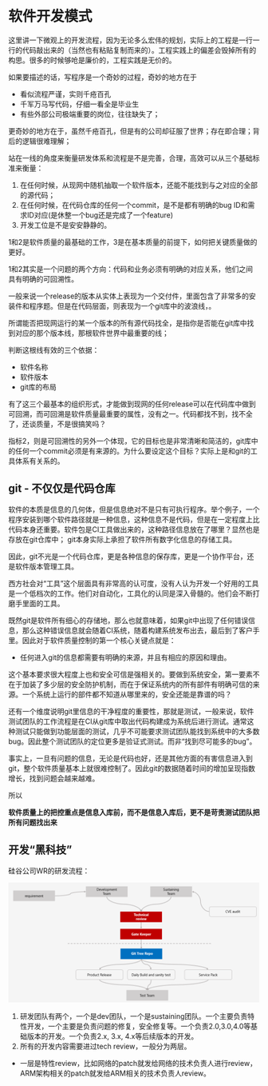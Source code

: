 # 软件开发模式

这里讲一下微观上的开发流程，因为无论多么宏伟的规划，实际上的工程是一行一行的代码敲出来的（当然也有粘贴复制而来的）。工程实践上的偏差会毁掉所有的构思。很多的时候够呛是廉价的，工程实践是无价的。 

如果要描述的话，写程序是一个奇妙的过程，奇妙的地方在于
- 看似流程严谨，实则千疮百孔
- 千军万马写代码，仔细一看全是毕业生
- 有些外部公司极端重要的岗位，往往缺失了；

更奇妙的地方在于，虽然千疮百孔，但是有的公司却征服了世界；存在即合理；背后的逻辑很难理解；

站在一线的角度来衡量研发体系和流程是不是完善，合理，高效可以从三个基础标准来衡量：
1. 在任何时候，从现网中随机抽取一个软件版本，还能不能找到与之对应的全部的源代码；
2. 在任何时候，在代码仓库的任何一个commit，是不是都有明确的bug ID和需求ID对应(是休整一个bug还是完成了一个feature)
3. 开发工位是不是安安静静的。


1和2是软件质量的最基础的工作，3是在基本质量的前提下，如何把关键质量做的更好。

1和2其实是一个问题的两个方向：代码和业务必须有明确的对应关系，他们之间具有明确的可回溯性。

一般来说一个release的版本从实体上表现为一个交付件，里面包含了非常多的安装件和程序题。但是在代码层面，则表现为一个git库中的波浪线，。

所谓能否把现网运行的某一个版本的所有源代码找全，是指你是否能在git库中找到对应的那个版本线，那根软件世界中最重要的线；

判断这根线有效的三个依据：
- 软件名称
- 软件版本
- git库的布局

有了这三个最基本的组织形式，才能做到现网的任何release可以在代码库中做到可回溯，而可回溯是软件质量最重要的属性，没有之一。代码都找不到，找不全了，还谈质量，不是很搞笑吗？

指标2，则是可回溯性的另外一个体现，它的目标也是非常清晰和简洁的，git库中的任何一个commit必须是有来源的。为什么要设定这个目标？实际上是和git的工具体系有关系的。


## git - 不仅仅是代码仓库

软件的本质是信息的几何体，但是信息绝对不是只有可执行程序。举个例子，一个程序安装到哪个软件路径就是一种信息，这种信息不是代码，但是在一定程度上比代码本身还重要。软件包是CI工具做出来的，这种路径信息放在了哪里？显然也是存放在git仓库中；
git本身实际上承担了软件所有数字化信息的存储工具。

因此，git不光是一个代码仓库，更是各种信息的保存库，更是一个协作平台，还是软件版本管理工具。

西方社会对“工具”这个层面具有非常高的认可度，没有人认为开发一个好用的工具是一个低档次的工作。他们对自动化，工具化的认同是深入骨髓的。他们会不断打磨手里面的工具。

既然git是软件所有细心的存储地，那么也就意味着，如果git中出现了任何错误信息，那么这种错误信息就会随着CI系统，随着构建系统发布出去，最后到了客户手里。因此对于软件质量控制的第一个核心关键点就是：

- 任何进入git的信息都需要有明确的来源，并且有相应的原因和理由。

这个基本要求很大程度上也和安全可信是强相关的。要做到系统安全，第一要素不在于加装了多少层的安全防护机制，而在于保证系统内的所有部件有明确可信的来源。一个系统上运行的部件都不知道从哪里来的，安全还能是靠谱的吗？

还有一个维度说明git里信息的干净程度的重要性，那就是测试，一般来说，软件测试团队的工作流程是在CI从git库中取出代码构建成为系统后进行测试。通常这种测试只能做到功能层面的测试，几乎不可能要求测试团队能找到系统中的大多数bug。因此整个测试团队的定位更多是验证式测试。而非“找到尽可能多的bug”。

事实上，一旦有问题的信息，无论是代码也好，还是其他方面的有害信息进入到git，整个软件质量基本上就很难控制了。因此git的数据随着时间的增加呈现指数增长，找到问题会越来越难。

所以

**软件质量上的把控重点是信息入库前，而不是信息入库后，更不是苛责测试团队把所有问题找出来**

## 开发“黑科技”

硅谷公司WR的研发流程：

![wr dev flow](./images/wr-dev-flow00.png)

1. 研发团队有两个，一个是dev团队，一个是sustaining团队。一个主要负责特性开发，一个主要是负责问题的修复，安全修复等。一个负责2.0,3.0,4.0等基础版本的开发。一个负责2.x, 3.x, 4.x等后续版本的开发。
2. 所有的开发内容需要进过tech review，一般分为两层。
- 一层是特性review，比如网络的patch就发给网络的技术负责人进行review， ARM架构相关的patch就发给ARM相关的技术负责人review。

